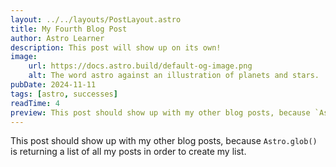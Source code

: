 ```yaml
---
layout: ../../layouts/PostLayout.astro
title: My Fourth Blog Post
author: Astro Learner
description: This post will show up on its own!
image:
    url: https://docs.astro.build/default-og-image.png
    alt: The word astro against an illustration of planets and stars.
pubDate: 2024-11-11
tags: [astro, successes]
readTime: 4
preview: This post should show up with my other blog posts, because `Astro.glob()` is returning a list of all my posts in order to create my list
---
```

This post should show up with my other blog posts, because `Astro.glob()` is returning a list of all my posts in order to create my list.